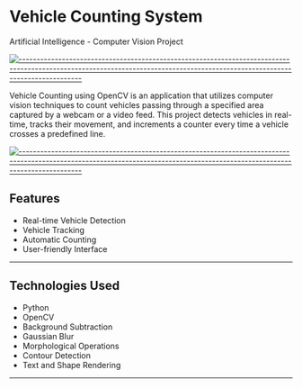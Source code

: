 # Vehicle Counting  System
 Artificial Intelligence - Computer Vision Project


[![-----------------------------------------------------------------------------------------------------------------------------------------------------------------------------](
https://raw.githubusercontent.com/andreasbm/readme/master/assets/lines/aqua.png)](https://github.com/BaseMax?tab=repositories)

Vehicle Counting using OpenCV is an application that utilizes computer vision techniques to count vehicles passing through a specified area captured by a webcam or a video feed. This project detects vehicles in real-time, tracks their movement, and increments a counter every time a vehicle crosses a predefined line.

[![-----------------------------------------------------------------------------------------------------------------------------------------------------------------------------](
https://raw.githubusercontent.com/andreasbm/readme/master/assets/lines/aqua.png)](https://github.com/BaseMax?tab=repositories)

## Features
- Real-time Vehicle Detection
- Vehicle Tracking
- Automatic Counting
- User-friendly Interface

---

## Technologies Used
- Python
- OpenCV 
- Background Subtraction
- Gaussian Blur
- Morphological Operations
- Contour Detection
- Text and Shape Rendering

---

